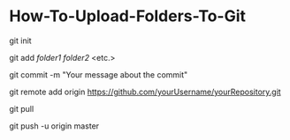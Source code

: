 # How-To-Upload-Folders-To-Git

git init

git add *folder1* *folder2* <etc.>
  
git commit -m "Your message about the commit"

git remote add origin https://github.com/yourUsername/yourRepository.git

git pull <remote-url> <branch-name>
  
git push -u origin master
